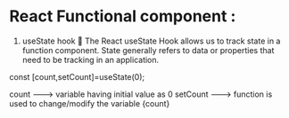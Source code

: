 # React Functional component :
1. useState hook 🙌
The React useState Hook allows us to track state in a function component.
State generally refers to data or properties that need to be tracking in an application.

const [count,setCount]=useState(0);

count ---> variable having initial value as 0
setCount --->  function is used to change/modify the variable {count}